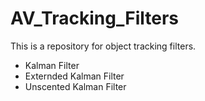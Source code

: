 # AV_Tracking_Filters
This is a repository for object tracking filters.

- Kalman Filter
- Externded Kalman Filter
- Unscented Kalman Filter
